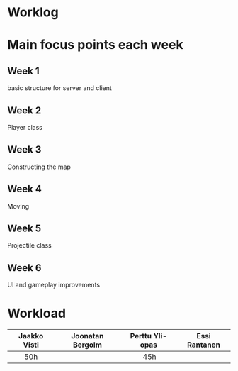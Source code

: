 # Worklog

# Main focus points each week
## Week 1
basic structure for server and client

## Week 2
Player class

## Week 3
Constructing the map
	
## Week 4
Moving

## Week 5
Projectile class

## Week 6
UI and gameplay improvements

# Workload
| Jaakko Visti   | Joonatan Bergolm   | Perttu Yli-opas   | Essi Rantanen   |
|:--------------:|:------------------:|:-----------------:|:---------------:|
| 50h            |                    | 45h               |                 |

